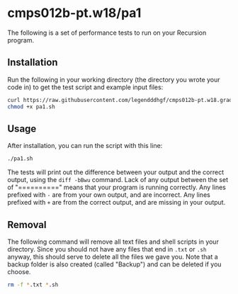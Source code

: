 # cmps012b-pt.w18/pa1

The following is a set of performance tests to run on your Recursion program.

## Installation

Run the following in your working directory (the directory you wrote your code
in) to get the test script and example input files:

```bash
curl https://raw.githubusercontent.com/legendddhgf/cmps012b-pt.w18.grading/master/pa1/pa1.sh > pa1.sh
chmod +x pa1.sh
```

## Usage

After installation, you can run the script with this line:

```bash
./pa1.sh
```

The tests will print out the difference between your output and the correct
output, using the `diff -bBwu` command. Lack of any output between the set of
"==========" means that your program is running correctly. Any lines prefixed
with `-` are from your own output, and are incorrect. Any lines prefixed with
`+` are from the correct output, and are missing in your output.

## Removal

The following command will remove all text files and shell scripts in your
directory. Since you should not have any files that end in `.txt` or `.sh`
anyway, this should serve to delete all the files we gave you. Note that a
backup folder is also created (called "Backup") and can be deleted if you
choose.

```bash
rm -f *.txt *.sh
```
